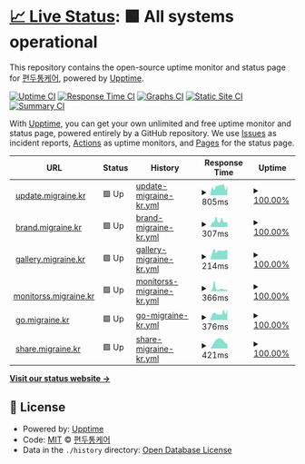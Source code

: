 # [📈 Live Status](https://status.migraine.kr): <!--live status--> **🟩 All systems operational**

This repository contains the open-source uptime monitor and status page for [편두통케어](https://migraine.kr/), powered by [Upptime](https://github.com/upptime/upptime).

[![Uptime CI](https://github.com/MigraineKR/status/workflows/Uptime%20CI/badge.svg)](https://github.com/MigraineKR/status/actions?query=workflow%3A%22Uptime+CI%22)
[![Response Time CI](https://github.com/MigraineKR/status/workflows/Response%20Time%20CI/badge.svg)](https://github.com/MigraineKR/status/actions?query=workflow%3A%22Response+Time+CI%22)
[![Graphs CI](https://github.com/MigraineKR/status/workflows/Graphs%20CI/badge.svg)](https://github.com/MigraineKR/status/actions?query=workflow%3A%22Graphs+CI%22)
[![Static Site CI](https://github.com/MigraineKR/status/workflows/Static%20Site%20CI/badge.svg)](https://github.com/MigraineKR/status/actions?query=workflow%3A%22Static+Site+CI%22)
[![Summary CI](https://github.com/MigraineKR/status/workflows/Summary%20CI/badge.svg)](https://github.com/MigraineKR/status/actions?query=workflow%3A%22Summary+CI%22)

With [Upptime](https://upptime.js.org), you can get your own unlimited and free uptime monitor and status page, powered entirely by a GitHub repository. We use [Issues](https://github.com/MigraineKR/status/issues) as incident reports, [Actions](https://github.com/MigraineKR/status/actions) as uptime monitors, and [Pages](https://status.migraine.kr) for the status page.

<!--start: status pages-->
<!-- This summary is generated by Upptime (https://github.com/upptime/upptime) -->
<!-- Do not edit this manually, your changes will be overwritten -->
<!-- prettier-ignore -->
| URL | Status | History | Response Time | Uptime |
| --- | ------ | ------- | ------------- | ------ |
| <img alt="" src="https://icons.duckduckgo.com/ip3/update.migraine.kr.ico" height="13"> [update.migraine.kr](https://update.migraine.kr/) | 🟩 Up | [update-migraine-kr.yml](https://github.com/MigraineKR/status/commits/HEAD/history/update-migraine-kr.yml) | <details><summary><img alt="Response time graph" src="./graphs/update-migraine-kr/response-time-week.png" height="20"> 805ms</summary><br><a href="https://status.migraine.kr/history/update-migraine-kr"><img alt="Response time 755" src="https://img.shields.io/endpoint?url=https%3A%2F%2Fraw.githubusercontent.com%2FMigraineKR%2Fstatus%2FHEAD%2Fapi%2Fupdate-migraine-kr%2Fresponse-time.json"></a><br><a href="https://status.migraine.kr/history/update-migraine-kr"><img alt="24-hour response time 839" src="https://img.shields.io/endpoint?url=https%3A%2F%2Fraw.githubusercontent.com%2FMigraineKR%2Fstatus%2FHEAD%2Fapi%2Fupdate-migraine-kr%2Fresponse-time-day.json"></a><br><a href="https://status.migraine.kr/history/update-migraine-kr"><img alt="7-day response time 805" src="https://img.shields.io/endpoint?url=https%3A%2F%2Fraw.githubusercontent.com%2FMigraineKR%2Fstatus%2FHEAD%2Fapi%2Fupdate-migraine-kr%2Fresponse-time-week.json"></a><br><a href="https://status.migraine.kr/history/update-migraine-kr"><img alt="30-day response time 725" src="https://img.shields.io/endpoint?url=https%3A%2F%2Fraw.githubusercontent.com%2FMigraineKR%2Fstatus%2FHEAD%2Fapi%2Fupdate-migraine-kr%2Fresponse-time-month.json"></a><br><a href="https://status.migraine.kr/history/update-migraine-kr"><img alt="1-year response time 755" src="https://img.shields.io/endpoint?url=https%3A%2F%2Fraw.githubusercontent.com%2FMigraineKR%2Fstatus%2FHEAD%2Fapi%2Fupdate-migraine-kr%2Fresponse-time-year.json"></a></details> | <details><summary><a href="https://status.migraine.kr/history/update-migraine-kr">100.00%</a></summary><a href="https://status.migraine.kr/history/update-migraine-kr"><img alt="All-time uptime 99.99%" src="https://img.shields.io/endpoint?url=https%3A%2F%2Fraw.githubusercontent.com%2FMigraineKR%2Fstatus%2FHEAD%2Fapi%2Fupdate-migraine-kr%2Fuptime.json"></a><br><a href="https://status.migraine.kr/history/update-migraine-kr"><img alt="24-hour uptime 100.00%" src="https://img.shields.io/endpoint?url=https%3A%2F%2Fraw.githubusercontent.com%2FMigraineKR%2Fstatus%2FHEAD%2Fapi%2Fupdate-migraine-kr%2Fuptime-day.json"></a><br><a href="https://status.migraine.kr/history/update-migraine-kr"><img alt="7-day uptime 100.00%" src="https://img.shields.io/endpoint?url=https%3A%2F%2Fraw.githubusercontent.com%2FMigraineKR%2Fstatus%2FHEAD%2Fapi%2Fupdate-migraine-kr%2Fuptime-week.json"></a><br><a href="https://status.migraine.kr/history/update-migraine-kr"><img alt="30-day uptime 100.00%" src="https://img.shields.io/endpoint?url=https%3A%2F%2Fraw.githubusercontent.com%2FMigraineKR%2Fstatus%2FHEAD%2Fapi%2Fupdate-migraine-kr%2Fuptime-month.json"></a><br><a href="https://status.migraine.kr/history/update-migraine-kr"><img alt="1-year uptime 99.99%" src="https://img.shields.io/endpoint?url=https%3A%2F%2Fraw.githubusercontent.com%2FMigraineKR%2Fstatus%2FHEAD%2Fapi%2Fupdate-migraine-kr%2Fuptime-year.json"></a></details>
| <img alt="" src="https://icons.duckduckgo.com/ip3/brand.migraine.kr.ico" height="13"> [brand.migraine.kr](https://brand.migraine.kr/) | 🟩 Up | [brand-migraine-kr.yml](https://github.com/MigraineKR/status/commits/HEAD/history/brand-migraine-kr.yml) | <details><summary><img alt="Response time graph" src="./graphs/brand-migraine-kr/response-time-week.png" height="20"> 307ms</summary><br><a href="https://status.migraine.kr/history/brand-migraine-kr"><img alt="Response time 270" src="https://img.shields.io/endpoint?url=https%3A%2F%2Fraw.githubusercontent.com%2FMigraineKR%2Fstatus%2FHEAD%2Fapi%2Fbrand-migraine-kr%2Fresponse-time.json"></a><br><a href="https://status.migraine.kr/history/brand-migraine-kr"><img alt="24-hour response time 231" src="https://img.shields.io/endpoint?url=https%3A%2F%2Fraw.githubusercontent.com%2FMigraineKR%2Fstatus%2FHEAD%2Fapi%2Fbrand-migraine-kr%2Fresponse-time-day.json"></a><br><a href="https://status.migraine.kr/history/brand-migraine-kr"><img alt="7-day response time 307" src="https://img.shields.io/endpoint?url=https%3A%2F%2Fraw.githubusercontent.com%2FMigraineKR%2Fstatus%2FHEAD%2Fapi%2Fbrand-migraine-kr%2Fresponse-time-week.json"></a><br><a href="https://status.migraine.kr/history/brand-migraine-kr"><img alt="30-day response time 262" src="https://img.shields.io/endpoint?url=https%3A%2F%2Fraw.githubusercontent.com%2FMigraineKR%2Fstatus%2FHEAD%2Fapi%2Fbrand-migraine-kr%2Fresponse-time-month.json"></a><br><a href="https://status.migraine.kr/history/brand-migraine-kr"><img alt="1-year response time 270" src="https://img.shields.io/endpoint?url=https%3A%2F%2Fraw.githubusercontent.com%2FMigraineKR%2Fstatus%2FHEAD%2Fapi%2Fbrand-migraine-kr%2Fresponse-time-year.json"></a></details> | <details><summary><a href="https://status.migraine.kr/history/brand-migraine-kr">100.00%</a></summary><a href="https://status.migraine.kr/history/brand-migraine-kr"><img alt="All-time uptime 100.00%" src="https://img.shields.io/endpoint?url=https%3A%2F%2Fraw.githubusercontent.com%2FMigraineKR%2Fstatus%2FHEAD%2Fapi%2Fbrand-migraine-kr%2Fuptime.json"></a><br><a href="https://status.migraine.kr/history/brand-migraine-kr"><img alt="24-hour uptime 100.00%" src="https://img.shields.io/endpoint?url=https%3A%2F%2Fraw.githubusercontent.com%2FMigraineKR%2Fstatus%2FHEAD%2Fapi%2Fbrand-migraine-kr%2Fuptime-day.json"></a><br><a href="https://status.migraine.kr/history/brand-migraine-kr"><img alt="7-day uptime 100.00%" src="https://img.shields.io/endpoint?url=https%3A%2F%2Fraw.githubusercontent.com%2FMigraineKR%2Fstatus%2FHEAD%2Fapi%2Fbrand-migraine-kr%2Fuptime-week.json"></a><br><a href="https://status.migraine.kr/history/brand-migraine-kr"><img alt="30-day uptime 100.00%" src="https://img.shields.io/endpoint?url=https%3A%2F%2Fraw.githubusercontent.com%2FMigraineKR%2Fstatus%2FHEAD%2Fapi%2Fbrand-migraine-kr%2Fuptime-month.json"></a><br><a href="https://status.migraine.kr/history/brand-migraine-kr"><img alt="1-year uptime 100.00%" src="https://img.shields.io/endpoint?url=https%3A%2F%2Fraw.githubusercontent.com%2FMigraineKR%2Fstatus%2FHEAD%2Fapi%2Fbrand-migraine-kr%2Fuptime-year.json"></a></details>
| <img alt="" src="https://icons.duckduckgo.com/ip3/gallery.migraine.kr.ico" height="13"> [gallery.migraine.kr](https://gallery.migraine.kr/) | 🟩 Up | [gallery-migraine-kr.yml](https://github.com/MigraineKR/status/commits/HEAD/history/gallery-migraine-kr.yml) | <details><summary><img alt="Response time graph" src="./graphs/gallery-migraine-kr/response-time-week.png" height="20"> 214ms</summary><br><a href="https://status.migraine.kr/history/gallery-migraine-kr"><img alt="Response time 240" src="https://img.shields.io/endpoint?url=https%3A%2F%2Fraw.githubusercontent.com%2FMigraineKR%2Fstatus%2FHEAD%2Fapi%2Fgallery-migraine-kr%2Fresponse-time.json"></a><br><a href="https://status.migraine.kr/history/gallery-migraine-kr"><img alt="24-hour response time 166" src="https://img.shields.io/endpoint?url=https%3A%2F%2Fraw.githubusercontent.com%2FMigraineKR%2Fstatus%2FHEAD%2Fapi%2Fgallery-migraine-kr%2Fresponse-time-day.json"></a><br><a href="https://status.migraine.kr/history/gallery-migraine-kr"><img alt="7-day response time 214" src="https://img.shields.io/endpoint?url=https%3A%2F%2Fraw.githubusercontent.com%2FMigraineKR%2Fstatus%2FHEAD%2Fapi%2Fgallery-migraine-kr%2Fresponse-time-week.json"></a><br><a href="https://status.migraine.kr/history/gallery-migraine-kr"><img alt="30-day response time 221" src="https://img.shields.io/endpoint?url=https%3A%2F%2Fraw.githubusercontent.com%2FMigraineKR%2Fstatus%2FHEAD%2Fapi%2Fgallery-migraine-kr%2Fresponse-time-month.json"></a><br><a href="https://status.migraine.kr/history/gallery-migraine-kr"><img alt="1-year response time 240" src="https://img.shields.io/endpoint?url=https%3A%2F%2Fraw.githubusercontent.com%2FMigraineKR%2Fstatus%2FHEAD%2Fapi%2Fgallery-migraine-kr%2Fresponse-time-year.json"></a></details> | <details><summary><a href="https://status.migraine.kr/history/gallery-migraine-kr">100.00%</a></summary><a href="https://status.migraine.kr/history/gallery-migraine-kr"><img alt="All-time uptime 100.00%" src="https://img.shields.io/endpoint?url=https%3A%2F%2Fraw.githubusercontent.com%2FMigraineKR%2Fstatus%2FHEAD%2Fapi%2Fgallery-migraine-kr%2Fuptime.json"></a><br><a href="https://status.migraine.kr/history/gallery-migraine-kr"><img alt="24-hour uptime 100.00%" src="https://img.shields.io/endpoint?url=https%3A%2F%2Fraw.githubusercontent.com%2FMigraineKR%2Fstatus%2FHEAD%2Fapi%2Fgallery-migraine-kr%2Fuptime-day.json"></a><br><a href="https://status.migraine.kr/history/gallery-migraine-kr"><img alt="7-day uptime 100.00%" src="https://img.shields.io/endpoint?url=https%3A%2F%2Fraw.githubusercontent.com%2FMigraineKR%2Fstatus%2FHEAD%2Fapi%2Fgallery-migraine-kr%2Fuptime-week.json"></a><br><a href="https://status.migraine.kr/history/gallery-migraine-kr"><img alt="30-day uptime 100.00%" src="https://img.shields.io/endpoint?url=https%3A%2F%2Fraw.githubusercontent.com%2FMigraineKR%2Fstatus%2FHEAD%2Fapi%2Fgallery-migraine-kr%2Fuptime-month.json"></a><br><a href="https://status.migraine.kr/history/gallery-migraine-kr"><img alt="1-year uptime 100.00%" src="https://img.shields.io/endpoint?url=https%3A%2F%2Fraw.githubusercontent.com%2FMigraineKR%2Fstatus%2FHEAD%2Fapi%2Fgallery-migraine-kr%2Fuptime-year.json"></a></details>
| <img alt="" src="https://icons.duckduckgo.com/ip3/monitorss.migraine.kr.ico" height="13"> [monitorss.migraine.kr](https://monitorss.migraine.kr/) | 🟩 Up | [monitorss-migraine-kr.yml](https://github.com/MigraineKR/status/commits/HEAD/history/monitorss-migraine-kr.yml) | <details><summary><img alt="Response time graph" src="./graphs/monitorss-migraine-kr/response-time-week.png" height="20"> 366ms</summary><br><a href="https://status.migraine.kr/history/monitorss-migraine-kr"><img alt="Response time 545" src="https://img.shields.io/endpoint?url=https%3A%2F%2Fraw.githubusercontent.com%2FMigraineKR%2Fstatus%2FHEAD%2Fapi%2Fmonitorss-migraine-kr%2Fresponse-time.json"></a><br><a href="https://status.migraine.kr/history/monitorss-migraine-kr"><img alt="24-hour response time 376" src="https://img.shields.io/endpoint?url=https%3A%2F%2Fraw.githubusercontent.com%2FMigraineKR%2Fstatus%2FHEAD%2Fapi%2Fmonitorss-migraine-kr%2Fresponse-time-day.json"></a><br><a href="https://status.migraine.kr/history/monitorss-migraine-kr"><img alt="7-day response time 366" src="https://img.shields.io/endpoint?url=https%3A%2F%2Fraw.githubusercontent.com%2FMigraineKR%2Fstatus%2FHEAD%2Fapi%2Fmonitorss-migraine-kr%2Fresponse-time-week.json"></a><br><a href="https://status.migraine.kr/history/monitorss-migraine-kr"><img alt="30-day response time 545" src="https://img.shields.io/endpoint?url=https%3A%2F%2Fraw.githubusercontent.com%2FMigraineKR%2Fstatus%2FHEAD%2Fapi%2Fmonitorss-migraine-kr%2Fresponse-time-month.json"></a><br><a href="https://status.migraine.kr/history/monitorss-migraine-kr"><img alt="1-year response time 545" src="https://img.shields.io/endpoint?url=https%3A%2F%2Fraw.githubusercontent.com%2FMigraineKR%2Fstatus%2FHEAD%2Fapi%2Fmonitorss-migraine-kr%2Fresponse-time-year.json"></a></details> | <details><summary><a href="https://status.migraine.kr/history/monitorss-migraine-kr">100.00%</a></summary><a href="https://status.migraine.kr/history/monitorss-migraine-kr"><img alt="All-time uptime 100.00%" src="https://img.shields.io/endpoint?url=https%3A%2F%2Fraw.githubusercontent.com%2FMigraineKR%2Fstatus%2FHEAD%2Fapi%2Fmonitorss-migraine-kr%2Fuptime.json"></a><br><a href="https://status.migraine.kr/history/monitorss-migraine-kr"><img alt="24-hour uptime 100.00%" src="https://img.shields.io/endpoint?url=https%3A%2F%2Fraw.githubusercontent.com%2FMigraineKR%2Fstatus%2FHEAD%2Fapi%2Fmonitorss-migraine-kr%2Fuptime-day.json"></a><br><a href="https://status.migraine.kr/history/monitorss-migraine-kr"><img alt="7-day uptime 100.00%" src="https://img.shields.io/endpoint?url=https%3A%2F%2Fraw.githubusercontent.com%2FMigraineKR%2Fstatus%2FHEAD%2Fapi%2Fmonitorss-migraine-kr%2Fuptime-week.json"></a><br><a href="https://status.migraine.kr/history/monitorss-migraine-kr"><img alt="30-day uptime 100.00%" src="https://img.shields.io/endpoint?url=https%3A%2F%2Fraw.githubusercontent.com%2FMigraineKR%2Fstatus%2FHEAD%2Fapi%2Fmonitorss-migraine-kr%2Fuptime-month.json"></a><br><a href="https://status.migraine.kr/history/monitorss-migraine-kr"><img alt="1-year uptime 100.00%" src="https://img.shields.io/endpoint?url=https%3A%2F%2Fraw.githubusercontent.com%2FMigraineKR%2Fstatus%2FHEAD%2Fapi%2Fmonitorss-migraine-kr%2Fuptime-year.json"></a></details>
| <img alt="" src="https://icons.duckduckgo.com/ip3/go.migraine.kr.ico" height="13"> [go.migraine.kr](https://go.migraine.kr/) | 🟩 Up | [go-migraine-kr.yml](https://github.com/MigraineKR/status/commits/HEAD/history/go-migraine-kr.yml) | <details><summary><img alt="Response time graph" src="./graphs/go-migraine-kr/response-time-week.png" height="20"> 376ms</summary><br><a href="https://status.migraine.kr/history/go-migraine-kr"><img alt="Response time 645" src="https://img.shields.io/endpoint?url=https%3A%2F%2Fraw.githubusercontent.com%2FMigraineKR%2Fstatus%2FHEAD%2Fapi%2Fgo-migraine-kr%2Fresponse-time.json"></a><br><a href="https://status.migraine.kr/history/go-migraine-kr"><img alt="24-hour response time 393" src="https://img.shields.io/endpoint?url=https%3A%2F%2Fraw.githubusercontent.com%2FMigraineKR%2Fstatus%2FHEAD%2Fapi%2Fgo-migraine-kr%2Fresponse-time-day.json"></a><br><a href="https://status.migraine.kr/history/go-migraine-kr"><img alt="7-day response time 376" src="https://img.shields.io/endpoint?url=https%3A%2F%2Fraw.githubusercontent.com%2FMigraineKR%2Fstatus%2FHEAD%2Fapi%2Fgo-migraine-kr%2Fresponse-time-week.json"></a><br><a href="https://status.migraine.kr/history/go-migraine-kr"><img alt="30-day response time 463" src="https://img.shields.io/endpoint?url=https%3A%2F%2Fraw.githubusercontent.com%2FMigraineKR%2Fstatus%2FHEAD%2Fapi%2Fgo-migraine-kr%2Fresponse-time-month.json"></a><br><a href="https://status.migraine.kr/history/go-migraine-kr"><img alt="1-year response time 645" src="https://img.shields.io/endpoint?url=https%3A%2F%2Fraw.githubusercontent.com%2FMigraineKR%2Fstatus%2FHEAD%2Fapi%2Fgo-migraine-kr%2Fresponse-time-year.json"></a></details> | <details><summary><a href="https://status.migraine.kr/history/go-migraine-kr">100.00%</a></summary><a href="https://status.migraine.kr/history/go-migraine-kr"><img alt="All-time uptime 100.00%" src="https://img.shields.io/endpoint?url=https%3A%2F%2Fraw.githubusercontent.com%2FMigraineKR%2Fstatus%2FHEAD%2Fapi%2Fgo-migraine-kr%2Fuptime.json"></a><br><a href="https://status.migraine.kr/history/go-migraine-kr"><img alt="24-hour uptime 100.00%" src="https://img.shields.io/endpoint?url=https%3A%2F%2Fraw.githubusercontent.com%2FMigraineKR%2Fstatus%2FHEAD%2Fapi%2Fgo-migraine-kr%2Fuptime-day.json"></a><br><a href="https://status.migraine.kr/history/go-migraine-kr"><img alt="7-day uptime 100.00%" src="https://img.shields.io/endpoint?url=https%3A%2F%2Fraw.githubusercontent.com%2FMigraineKR%2Fstatus%2FHEAD%2Fapi%2Fgo-migraine-kr%2Fuptime-week.json"></a><br><a href="https://status.migraine.kr/history/go-migraine-kr"><img alt="30-day uptime 100.00%" src="https://img.shields.io/endpoint?url=https%3A%2F%2Fraw.githubusercontent.com%2FMigraineKR%2Fstatus%2FHEAD%2Fapi%2Fgo-migraine-kr%2Fuptime-month.json"></a><br><a href="https://status.migraine.kr/history/go-migraine-kr"><img alt="1-year uptime 100.00%" src="https://img.shields.io/endpoint?url=https%3A%2F%2Fraw.githubusercontent.com%2FMigraineKR%2Fstatus%2FHEAD%2Fapi%2Fgo-migraine-kr%2Fuptime-year.json"></a></details>
| <img alt="" src="https://icons.duckduckgo.com/ip3/share.migraine.kr.ico" height="13"> [share.migraine.kr](https://share.migraine.kr/) | 🟩 Up | [share-migraine-kr.yml](https://github.com/MigraineKR/status/commits/HEAD/history/share-migraine-kr.yml) | <details><summary><img alt="Response time graph" src="./graphs/share-migraine-kr/response-time-week.png" height="20"> 421ms</summary><br><a href="https://status.migraine.kr/history/share-migraine-kr"><img alt="Response time 421" src="https://img.shields.io/endpoint?url=https%3A%2F%2Fraw.githubusercontent.com%2FMigraineKR%2Fstatus%2FHEAD%2Fapi%2Fshare-migraine-kr%2Fresponse-time.json"></a><br><a href="https://status.migraine.kr/history/share-migraine-kr"><img alt="24-hour response time 405" src="https://img.shields.io/endpoint?url=https%3A%2F%2Fraw.githubusercontent.com%2FMigraineKR%2Fstatus%2FHEAD%2Fapi%2Fshare-migraine-kr%2Fresponse-time-day.json"></a><br><a href="https://status.migraine.kr/history/share-migraine-kr"><img alt="7-day response time 421" src="https://img.shields.io/endpoint?url=https%3A%2F%2Fraw.githubusercontent.com%2FMigraineKR%2Fstatus%2FHEAD%2Fapi%2Fshare-migraine-kr%2Fresponse-time-week.json"></a><br><a href="https://status.migraine.kr/history/share-migraine-kr"><img alt="30-day response time 421" src="https://img.shields.io/endpoint?url=https%3A%2F%2Fraw.githubusercontent.com%2FMigraineKR%2Fstatus%2FHEAD%2Fapi%2Fshare-migraine-kr%2Fresponse-time-month.json"></a><br><a href="https://status.migraine.kr/history/share-migraine-kr"><img alt="1-year response time 421" src="https://img.shields.io/endpoint?url=https%3A%2F%2Fraw.githubusercontent.com%2FMigraineKR%2Fstatus%2FHEAD%2Fapi%2Fshare-migraine-kr%2Fresponse-time-year.json"></a></details> | <details><summary><a href="https://status.migraine.kr/history/share-migraine-kr">100.00%</a></summary><a href="https://status.migraine.kr/history/share-migraine-kr"><img alt="All-time uptime 100.00%" src="https://img.shields.io/endpoint?url=https%3A%2F%2Fraw.githubusercontent.com%2FMigraineKR%2Fstatus%2FHEAD%2Fapi%2Fshare-migraine-kr%2Fuptime.json"></a><br><a href="https://status.migraine.kr/history/share-migraine-kr"><img alt="24-hour uptime 100.00%" src="https://img.shields.io/endpoint?url=https%3A%2F%2Fraw.githubusercontent.com%2FMigraineKR%2Fstatus%2FHEAD%2Fapi%2Fshare-migraine-kr%2Fuptime-day.json"></a><br><a href="https://status.migraine.kr/history/share-migraine-kr"><img alt="7-day uptime 100.00%" src="https://img.shields.io/endpoint?url=https%3A%2F%2Fraw.githubusercontent.com%2FMigraineKR%2Fstatus%2FHEAD%2Fapi%2Fshare-migraine-kr%2Fuptime-week.json"></a><br><a href="https://status.migraine.kr/history/share-migraine-kr"><img alt="30-day uptime 100.00%" src="https://img.shields.io/endpoint?url=https%3A%2F%2Fraw.githubusercontent.com%2FMigraineKR%2Fstatus%2FHEAD%2Fapi%2Fshare-migraine-kr%2Fuptime-month.json"></a><br><a href="https://status.migraine.kr/history/share-migraine-kr"><img alt="1-year uptime 100.00%" src="https://img.shields.io/endpoint?url=https%3A%2F%2Fraw.githubusercontent.com%2FMigraineKR%2Fstatus%2FHEAD%2Fapi%2Fshare-migraine-kr%2Fuptime-year.json"></a></details>

<!--end: status pages-->

[**Visit our status website →**](https://status.migraine.kr)

## 📄 License

- Powered by: [Upptime](https://github.com/upptime/upptime)
- Code: [MIT](./LICENSE) © [편두통케어](https://migraine.kr/)
- Data in the `./history` directory: [Open Database License](https://opendatacommons.org/licenses/odbl/1-0/)
